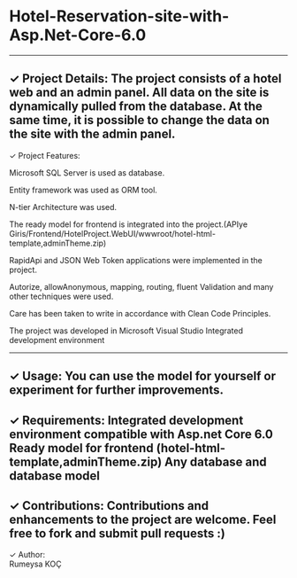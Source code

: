 # Hotel-Reservation-site-with-Asp.Net-Core-6.0

--------------------------------------------------------------------------------------------------
✓ Project Details: 
The project consists of a hotel web and an admin panel. All data on the site is dynamically pulled from the database. 
At the same time, it is possible to change the data on the site with the admin panel.  
--------------------------------------------------------------------------------------------------
✓ Project Features: 


Microsoft SQL Server is used as database.


Entity framework was used as ORM tool.


N-tier Architecture was used.


The ready model for frontend is integrated into the project.(APIye Giris/Frontend/HotelProject.WebUI/wwwroot/hotel-html-template,adminTheme.zip)


RapidApi and JSON Web Token applications were implemented in the project.


Autorize, allowAnonymous, mapping, routing, fluent Validation and many other techniques were used.


Care has been taken to write in accordance with Clean Code Principles.


The project was developed in Microsoft Visual Studio Integrated development environment


--------------------------------------------------------------------------------------------------
✓ Usage: 
You can use the model for yourself or experiment for further improvements.
--------------------------------------------------------------------------------------------------
✓ Requirements: 
Integrated development environment compatible with Asp.net Core 6.0
Ready model for frontend (hotel-html-template,adminTheme.zip)
Any database and database model
--------------------------------------------------------------------------------------------------
✓ Contributions: 
Contributions and enhancements to the project are welcome. Feel free to fork and submit pull requests :)
--------------------------------------------------------------------------------------------------
✓ Author:  
Rumeysa KOÇ
